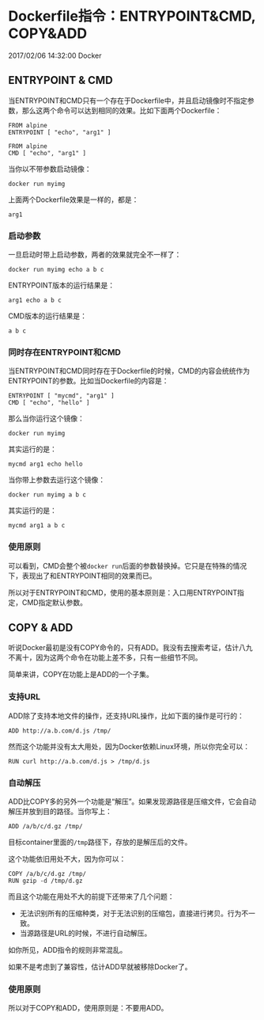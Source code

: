 # Dockerfile指令：ENTRYPOINT&CMD, COPY&ADD
2017/02/06 14:32:00
Docker


## ENTRYPOINT & CMD

当ENTRYPOINT和CMD只有一个存在于Dockerfile中，并且启动镜像时不指定参数，那么这两个命令可以达到相同的效果。比如下面两个Dockerfile：

```
FROM alpine
ENTRYPOINT [ "echo", "arg1" ]
```

```
FROM alpine
CMD [ "echo", "arg1" ]
```

当你以不带参数启动镜像：

```
docker run myimg
```

上面两个Dockerfile效果是一样的，都是：

```
arg1
```

### 启动参数

一旦启动时带上启动参数，两者的效果就完全不一样了：

```
docker run myimg echo a b c
```

ENTRYPOINT版本的运行结果是：

```
arg1 echo a b c
```

CMD版本的运行结果是：

```
a b c
```

### 同时存在ENTRYPOINT和CMD

当ENTRYPOINT和CMD同时存在于Dockerfile的时候，CMD的内容会统统作为ENTRYPOINT的参数。比如当Dockerfile的内容是：

```
ENTRYPOINT [ "mycmd", "arg1" ]
CMD [ "echo", "hello" ]
```

那么当你运行这个镜像：

```
docker run myimg
```

其实运行的是：

```
mycmd arg1 echo hello
```

当你带上参数去运行这个镜像：

```
docker run myimg a b c
```

其实运行的是：

```
mycmd arg1 a b c
```

### 使用原则

可以看到，CMD会整个被`docker run`后面的参数替换掉。它只是在特殊的情况下，表现出了和ENTRYPOINT相同的效果而已。

所以对于ENTRYPOINT和CMD，使用的基本原则是：入口用ENTRYPOINT指定，CMD指定默认参数。


## COPY & ADD

听说Docker最初是没有COPY命令的，只有ADD。我没有去搜索考证，估计八九不离十，因为这两个命令在功能上差不多，只有一些细节不同。

简单来讲，COPY在功能上是ADD的一个子集。

### 支持URL

ADD除了支持本地文件的操作，还支持URL操作，比如下面的操作是可行的：

```
ADD http://a.b.com/d.js /tmp/
```

然而这个功能并没有太大用处，因为Docker依赖Linux环境，所以你完全可以：

```
RUN curl http://a.b.com/d.js > /tmp/d.js
```

### 自动解压

ADD比COPY多的另外一个功能是“解压”。如果发现源路径是压缩文件，它会自动解压并放到目的路径。当你写上：

```
ADD /a/b/c/d.gz /tmp/
```

目标container里面的`/tmp`路径下，存放的是解压后的文件。

这个功能依旧用处不大，因为你可以：

```
COPY /a/b/c/d.gz /tmp/
RUN gzip -d /tmp/d.gz
```

而且这个功能在用处不大的前提下还带来了几个问题：

- 无法识别所有的压缩种类，对于无法识别的压缩包，直接进行拷贝。行为不一致。
- 当源路径是URL的时候，不进行自动解压。

如你所见，ADD指令的规则非常混乱。

如果不是考虑到了兼容性，估计ADD早就被移除Docker了。

### 使用原则

所以对于COPY和ADD，使用原则是：不要用ADD。

